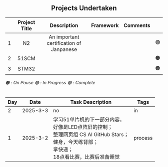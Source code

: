 ## <center>Projects Undertaken

|  |Project Title        | Description                            | Framework     |  Comments | |
|---|:----------------------:|:---------------------------------------------:|:---------------:|----------:|----------|
| 1 | N2 | An important certification of Janpanese|  |  |🟢|
| 2 | 51SCM|  |  |  |🟠|
| 3 | STM32| |  | |🟠|

*🟠 : On Pause
🟢 : In Progress
🟣 : Complete*
<br/><br/>


| Day   | Date      | Task Description   | Tags   |
|-------|-----------|---------------------|--------|
|2|2025-3-3|no|in|
| 1     | 2025-3-2  | 学习51单片机的下一部分内容，<br>好像是LED点阵屏的控制；<br>整理网页组 CS AI GitHub Stars；<br>健身，今天练背部；<br>拿快递；<br>18点看比赛，比赛后准备睡觉  | process |




